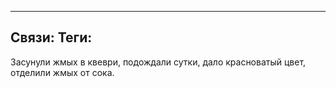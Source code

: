
---
Связи:
Теги:
---
Засунули жмых в квеври, подождали сутки, дало красноватый цвет, отделили жмых от сока.